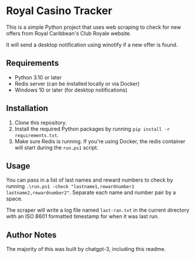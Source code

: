 # Royal Casino Tracker

This is a simple Python project that uses web scraping to check for new offers from Royal Caribbean's Club Royale website.

It will send a desktop notification using winotify if a new offer is found.

## Requirements

- Python 3.10 or later
- Redis server (can be installed locally or via Docker)
- Windows 10 or later (for desktop notifications)

## Installation

1. Clone this repository.
2. Install the required Python packages by running `pip install -r requirements.txt`.
3. Make sure Redis is running. If you're using Docker, the redis container will start during the `run.ps1` script.


## Usage

You can pass in a list of last names and reward numbers to check by running `.\run.ps1 -check "lastname1,rewardnumber1 lastname2,rewardnumber2"`. Separate each name and number pair by a space.

The scraper will write a log file named `last-ran.txt` in the current directory with an ISO 8601 formatted timestamp for when it was last run.


## Author Notes

The majority of this was built by chatgpt-3, including this readme.